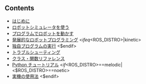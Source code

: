 Contents
--------



* [はじめに](moveit-tutorial_ja_introduction.md)
* [ロボットシミュレータを使う](moveit-tutorial_ja_robot-simulator.md)
* [プログラムでロボットを動かす](moveit-tutorial_ja_robot-python_basic.md)
* [発展的なロボットプログラミング](moveit-tutorial_ja_robot-python_advanced.md)
<$ifeq <$ROS_DISTRO>|kinetic>
* [独自プログラムの実行](moveit-tutorial_ja_running-your-own-program.md)
<$endif>
* [トラブルシューティング](moveit-tutorial_ja_trouble-shooting.md)
* [クラス・関数リファレンス](moveit-tutorial_ja_reference-class-functions.md)
* [Python チュートリアル](moveit-tutorial_ja_python.md)
<$if <$ROS_DISTRO>==melodic|<$ROS_DISTRO>==noetic>
* [実機の使用法](moveit-tutorial_ja_how-to-use-real-mycobot.md)
<$endif>